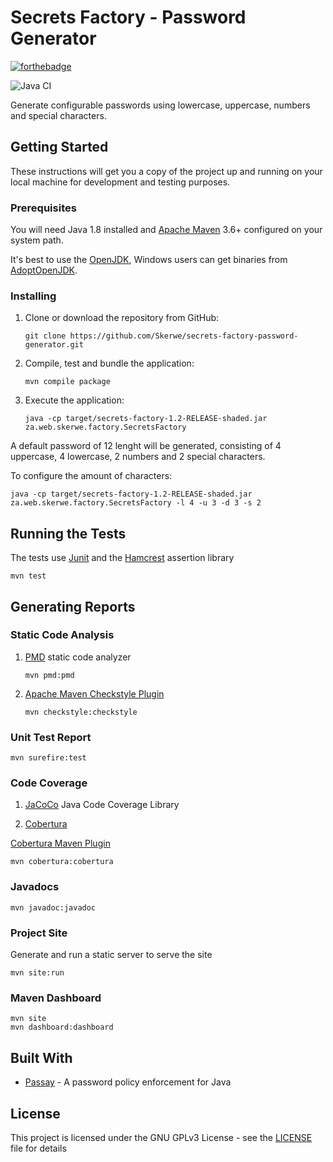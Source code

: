 # Secrets Factory - Password Generator

[![forthebadge](https://forthebadge.com/images/badges/made-with-java.svg)](https://openjdk.java.net/)

![Java CI](https://github.com/Skerwe/secrets-factory-password-generator/workflows/Java%20CI/badge.svg)

Generate configurable passwords using lowercase, uppercase, numbers and special characters.

## Getting Started

These instructions will get you a copy of the project up and running on your local machine for development and testing purposes.

### Prerequisites

You will need Java 1.8 installed and [Apache Maven][maven] 3.6+ configured on your system path.

It's best to use the [OpenJDK][openjdk], Windows users can get binaries from [AdoptOpenJDK][adoptopenjdk].

### Installing

1. Clone or download the repository from GitHub:

    ```shell
    git clone https://github.com/Skerwe/secrets-factory-password-generator.git
    ```

2. Compile, test and bundle the application:  

    ```shell
    mvn compile package
    ```

3. Execute the application:  

    ```shell
    java -cp target/secrets-factory-1.2-RELEASE-shaded.jar za.web.skerwe.factory.SecretsFactory
    ```

A default password of 12 lenght will be generated, consisting of 4 uppercase, 4 lowercase, 2 numbers and 2 special characters.

To configure the amount of characters:

```shell
java -cp target/secrets-factory-1.2-RELEASE-shaded.jar za.web.skerwe.factory.SecretsFactory -l 4 -u 3 -d 3 -s 2
```

## Running the Tests

The tests use [Junit][junit5] and the [Hamcrest][hamcrest] assertion library

```shell
mvn test
```

## Generating Reports

### Static Code Analysis

1. [PMD](https://pmd.github.io/) static code analyzer

    ```shell
    mvn pmd:pmd
    ```

2. [Apache Maven Checkstyle Plugin](http://maven.apache.org/plugins/maven-checkstyle-plugin/)

    ```shell
    mvn checkstyle:checkstyle
    ```

### Unit Test Report

```shell
mvn surefire:test
```

### Code Coverage

1. [JaCoCo](https://www.eclemma.org/jacoco/) Java Code Coverage Library

2. [Cobertura](https://cobertura.github.io/cobertura/)

[Cobertura Maven Plugin](https://www.mojohaus.org/cobertura-maven-plugin/)

```shell
mvn cobertura:cobertura
```

### Javadocs

```shell
mvn javadoc:javadoc
```

### Project Site

Generate and run a static server to serve the site

```shell
mvn site:run
```

### Maven Dashboard

```shell
mvn site
mvn dashboard:dashboard
```

## Built With

* [Passay](https://github.com/vt-middleware/passay) - A password policy enforcement for Java

## License

This project is licensed under the GNU GPLv3 License - see the [LICENSE](LICENSE) file for details

[openjdk]: https://openjdk.java.net/
[adoptopenjdk]: https://adoptopenjdk.net/
[maven]: https://maven.apache.org/
[junit5]: https://junit.org/junit5/
[hamcrest]: http://hamcrest.org/JavaHamcrest/index
